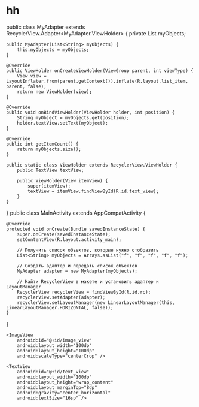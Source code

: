 # hh
public class MyAdapter extends RecyclerView.Adapter<MyAdapter.ViewHolder> {
    private List<String> myObjects;

    public MyAdapter(List<String> myObjects) {
        this.myObjects = myObjects;
    }

    @Override
    public ViewHolder onCreateViewHolder(ViewGroup parent, int viewType) {
        View view = LayoutInflater.from(parent.getContext()).inflate(R.layout.list_item, parent, false);
        return new ViewHolder(view);
    }

    @Override
    public void onBindViewHolder(ViewHolder holder, int position) {
        String myObject = myObjects.get(position);
        holder.textView.setText(myObject);
    }

    @Override
    public int getItemCount() {
        return myObjects.size();
    }

    public static class ViewHolder extends RecyclerView.ViewHolder {
        public TextView textView;

        public ViewHolder(View itemView) {
            super(itemView);
            textView = itemView.findViewById(R.id.text_view);
        }
    }
}
public class MainActivity extends AppCompatActivity {

    @Override
    protected void onCreate(Bundle savedInstanceState) {
        super.onCreate(savedInstanceState);
        setContentView(R.layout.activity_main);

        // Получить список объектов, которые нужно отобразить
        List<String> myObjects = Arrays.asList("f", "f", "f", "f", "f");

        // Создать адаптер и передать список объектов
        MyAdapter adapter = new MyAdapter(myObjects);

        // Найти RecyclerView в макете и установить адаптер и LayoutManager
        RecyclerView recyclerView = findViewById(R.id.rc);
        recyclerView.setAdapter(adapter);
        recyclerView.setLayoutManager(new LinearLayoutManager(this, LinearLayoutManager.HORIZONTAL, false));
    }
}
<LinearLayout xmlns:android="http://schemas.android.com/apk/res/android"
    android:layout_width="wrap_content"
    android:layout_height="wrap_content"
    android:orientation="vertical"
    android:padding="8dp">

    <ImageView
        android:id="@+id/image_view"
        android:layout_width="100dp"
        android:layout_height="100dp"
        android:scaleType="centerCrop" />

    <TextView
        android:id="@+id/text_view"
        android:layout_width="100dp"
        android:layout_height="wrap_content"
        android:layout_marginTop="8dp"
        android:gravity="center_horizontal"
        android:textSize="16sp" />

</LinearLayout>
